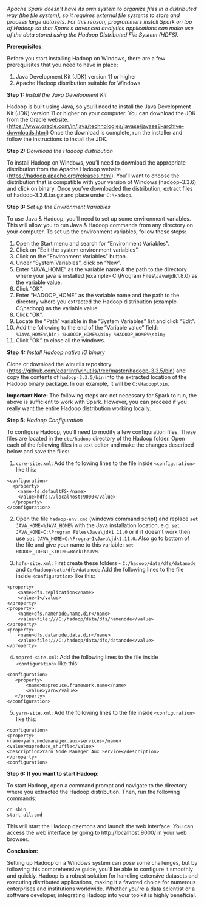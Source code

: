 *Apache Spark doesn't have its own system to organize files in a distributed way (the file system), so it requires 
external file systems to store and process large datasets. For this reason, programmers install Spark 
on top of Hadoop so that Spark's advanced analytics applications can make use of the data stored using the Hadoop Distributed 
File System (HDFS).*

****Prerequisites:****

Before you start installing Hadoop on Windows, there are a few prerequisites that you need to have in place:

1. Java Development Kit (JDK) version 11 or higher
2. Apache Hadoop distribution suitable for Windows

**Step 1:**  *Install the Java Development Kit* 

Hadoop is built using Java, so you’ll need to install the Java Development Kit (JDK) version 11 
or higher on your computer. You can download the JDK from the Oracle website.
(https://www.oracle.com/in/java/technologies/javase/javase8-archive-downloads.html) Once the download is 
complete, run the installer and follow the instructions to install the JDK.

**Step 2:** *Download the Hadoop distribution*

To install Hadoop on Windows, you’ll need to download the appropriate distribution from the 
Apache Hadoop website (https://hadoop.apache.org/releases.html). 
You’ll want to choose the distribution that is compatible with your version of Windows (hadoop-3.3.6) and click on binary. 
Once you’ve downloaded the distribution, extract files of hadoop-3.3.6.tar.gz and place under `C:\Hadoop`.

**Step 3:** *Set up the Environment Variables*

To use Java & Hadoop, you’ll need to set up some environment variables.
This will allow you to run Java & Hadoop commands from any directory on your computer. 
To set up the environment variables, follow these steps:

1. Open the Start menu and search for “Environment Variables”.
2. Click on “Edit the system environment variables”.
3. Click on the “Environment Variables” button.
4. Under “System Variables”, click on “New”.
5. Enter “JAVA_HOME” as the variable name & the path to the directory where your java is installed (example- C:\Program Files\Java\jdk1.8.0) as the variable value.
6. Click “OK”.
7. Enter “HADOOP_HOME” as the variable name and the path to the directory where you extracted the Hadoop distribution (example- C:\hadoop) as the variable value.
8. Click “OK”.
9. Locate the “Path” variable in the “System Variables” list and click “Edit”.
10. Add the following to the end of the “Variable value” field: `%JAVA_HOME%\bin; %HADOOP_HOME%\bin; %HADOOP_HOME%\sbin;`
11. Click “OK” to close all the windows.

**Step 4:** *Install Hadoop native IO binary*

Clone or download the winutils repository (https://github.com/cdarlint/winutils/tree/master/hadoop-3.3.5/bin) 
and copy the contents of `hadoop-3.3.5/bin` into the extracted location of the Hadoop binary package. 
In our example, it will be `C:\Hadoop\bin`.

**Important Note:** The following steps are not necessary for Spark to run, the above is sufficient to work with Spark. 
However, you can proceed if you really want the entire Hadoop distribution working locally.

**Step 5:** *Hadoop Configuration*

To configure Hadoop, you’ll need to modify a few configuration files. 
These files are located in the `etc/hadoop` directory of the Hadoop folder. 
Open each of the following files in a text editor and make the changes described below and save the files:

1. `core-site.xml`: Add the following lines to the file inside `<configuration>` like this:
```
<configuration>
  <property>
    <name>fs.defaultFS</name>
    <value>hdfs://localhost:9000</value>
  </property>
</configuration>
```

2. Open the file `hadoop-env.cmd` (windows command script) and replace `set JAVA_HOME=%JAVA_HOME%`
with the Java installation location, e.g. `set JAVA_HOME=C:\Program Files\Java\jdk1.11.0` 
or if it doesn't work then use `set JAVA_HOME=C:\Progra~1\Java\jdk1.11.0`. Also go to bottom of the file
and give your name to this variable: `set HADOOP_IDENT_STRING=RockTheJVM`.


3. `hdfs-site.xml`: First create these folders - `C:/hadoop/data/dfs/datanode` and `C:/hadoop/data/dfs/datanode`
Add the following lines to the file inside `<configuration>` like this:
```
<property>
    <name>dfs.replication</name>
    <value>1</value>
</property>
<property>
    <name>dfs.namenode.name.dir</name>
    <value>file:///C:/hadoop/data/dfs/namenode</value>
</property>
<property>
    <name>dfs.datanode.data.dir</name>
    <value>file:///C:/hadoop/data/dfs/datanode</value>
</property>
```

4. `mapred-site.xml`: Add the following lines to the file inside `<configuration>` like this:
```
<configuration>
   <property>
       <name>mapreduce.framework.name</name>
       <value>yarn</value>
   </property>
</configuration>
```

5. `yarn-site.xml`: Add the following lines to the file inside `<configuration>` like this:
```
<configuration>
<property>
<name>yarn.nodemanager.aux-services</name>
<value>mapreduce_shuffle</value>
<description>Yarn Node Manager Aux Service</description>
</property>
<configuration>
```

**Step 6:** **If you want to start Hadoop:**

To start Hadoop, open a command prompt and navigate to the directory where you extracted the Hadoop distribution. 
Then, run the following commands:
```
cd sbin
start-all.cmd
```
This will start the Hadoop daemons and launch the web interface. You can access the web interface by going to http://localhost:9000/ in your web browser.

****Conclusion:****

Setting up Hadoop on a Windows system can pose some challenges, but by following this comprehensive guide, 
you'll be able to configure it smoothly and quickly. Hadoop is a robust solution for handling extensive datasets and executing distributed applications, 
making it a favored choice for numerous enterprises and institutions worldwide. 
Whether you're a data scientist or a software developer, integrating Hadoop into your toolkit is highly beneficial.
















